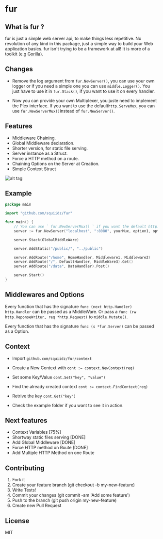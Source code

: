 fur
=======

## What is fur ?

fur is just a simple web server api, to make things less repetitive.
No revolution of any kind in this package, just a simple way to build your
Web application basics. fur isn't trying to be a framework at all!
It is more of a toolkit (e.g [Gorilla](https://github.com/gorilla/mux)).

## Changes

- Remove the log argument from ` fur.NewServer() `, you can use your own logger or if you need a simple one you can use ` middle.Logger() `. You just have to use it in ` fur.Stack() `, if you want to use it on every handler.

- Now you can provide your own Multiplexer, you juste need to implement the Plex interface.
	If you want to use the default` http.ServeMux `, you can use ` fur.NewServerMux() `instead of ` fur.NewServer() `.

## Features

- Middleware Chaining.
- Global Middleware declaration.
- Shorter version, for static file serving.
- Server instance as a Struct.
- Force a HTTP method on a route.
- Chaining Options on the Server at Creation.
- Simple Context Struct

![alt tag](http://upload.wikimedia.org/wikipedia/commons/8/8c/Marmota.jpg)

## Example
```go
package main

import "github.com/squiidz/fur"

func main() {
	// You can use ` fur.NewServerMux() ` if you want the default http.ServeMux.
	server := fur.NewServer("localhost", ":8080", yourMux, option1, option2)

	server.Stack(GlobalMiddleWare)

	server.AddStatic("/public/", "../public")

	server.AddRoute("/home", HomeHandler, Middleware1, Middleware2)
	server.AddRoute("/", DefaultHandler, MiddleWare3).Get()
	server.AddRoute("/data", DataHandler).Post()

	server.Start()
}
```

## Middlewares and Options
Every function that has the signature ` func (next http.Handler) http.Handler ` can be passed as a MiddleWare.
Or pass a ` func (rw http.ReponseWriter, req *http.Request) ` to ` middle.Mutate() `.

Every function that has the signature ` func (s *fur.Server) ` can be passed as a Option.

## Context

- Import ``` github.com/squiidz/fur/context ```
- Create a New Context with ``` cont := context.NewContext(req) ```
- Set some Key/Value ``` cont.Set("key", "value") ```
- Find the already created context ``` cont := context.FindContext(req) ```
- Retrive the key ``` cont.Get("key") ```

- Check the example folder if you want to see it in action.

## Next features
- Context Variables [75%]
- Shortway static files serving [DONE]
- Add Global Middleware [DONE]
- Force HTTP method on Route [DONE]
- Add Multiple HTTP Method on one Route

## Contributing

1. Fork it
2. Create your feature branch (git checkout -b my-new-feature)
3. Write Tests!
4. Commit your changes (git commit -am 'Add some feature')
5. Push to the branch (git push origin my-new-feature)
6. Create new Pull Request

## License
MIT
